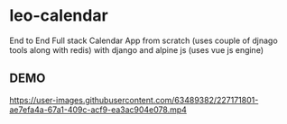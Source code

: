 # leo-calendar
End to End Full stack Calendar App from scratch (uses couple of djnago tools along with redis) with django and alpine js (uses vue js engine)


## DEMO
https://user-images.githubusercontent.com/63489382/227171801-ae7efa4a-67a1-409c-acf9-ea3ac904e078.mp4

